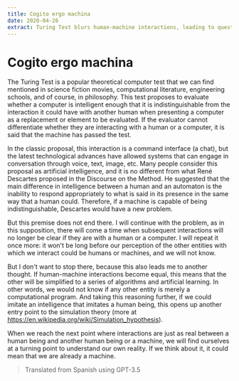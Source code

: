 ```yaml
---
title: Cogito ergo machina
date: 2020-04-26
extract: Turing Test blurs human-machine interactions, leading to questions about reality and simulation theory.
---
```


# Cogito ergo machina

The Turing Test is a popular theoretical computer test that we can find mentioned in science fiction movies, computational literature, engineering schools, and of course, in philosophy. This test proposes to evaluate whether a computer is intelligent enough that it is indistinguishable from the interaction it could have with another human when presenting a computer as a replacement or element to be evaluated. If the evaluator cannot differentiate whether they are interacting with a human or a computer, it is said that the machine has passed the test.

In the classic proposal, this interaction is a command interface (a chat), but the latest technological advances have allowed systems that can engage in conversation through voice, text, image, etc. Many people consider this proposal as artificial intelligence, and it is no different from what René Descartes proposed in the Discourse on the Method. He suggested that the main difference in intelligence between a human and an automaton is the inability to respond appropriately to what is said in its presence in the same way that a human could. Therefore, if a machine is capable of being indistinguishable, Descartes would have a new problem.

But this premise does not end there. I will continue with the problem, as in this supposition, there will come a time when subsequent interactions will no longer be clear if they are with a human or a computer. I will repeat it once more: it won't be long before our perception of the other entities with which we interact could be humans or machines, and we will not know.

But I don't want to stop there, because this also leads me to another thought. If human-machine interactions become equal, this means that the other will be simplified to a series of algorithms and artificial learning. In other words, we would not know if any other entity is merely a computational program. And taking this reasoning further, if we could imitate an intelligence that imitates a human being, this opens up another entry point to the simulation theory (more at https://en.wikipedia.org/wiki/Simulation_hypothesis).

When we reach the next point where interactions are just as real between a human being and another human being or a machine, we will find ourselves at a turning point to understand our own reality. If we think about it, it could mean that we are already a machine.

> Translated from Spanish using GPT-3.5
